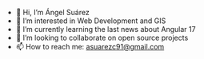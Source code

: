 - 👋 Hi, I’m Ángel Suárez
- 👀 I’m interested in Web Development and GIS
- 🌱 I’m currently learning the last news about Angular 17
- 💞️ I’m looking to collaborate on open source projects
- 📫 How to reach me: asuarezc91@gmail.com
